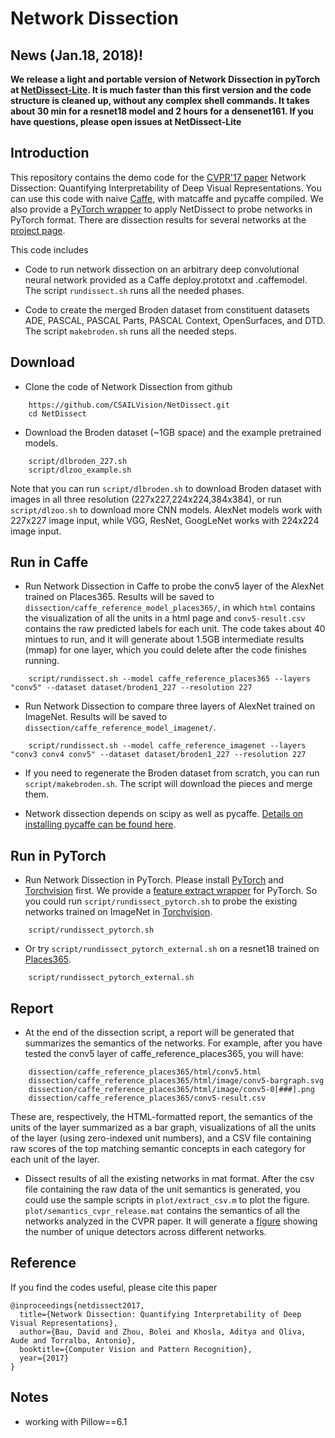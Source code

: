 # Network Dissection

 ## News (Jan.18, 2018)!

 **We release a light and portable version of Network Dissection in pyTorch at [NetDissect-Lite](https://github.com/CSAILVision/NetDissect-Lite). It is much faster      than this first version and the code structure is cleaned up, without any complex shell commands. It takes about 30 min for a resnet18 model and 2 hours for a          densenet161. If you have questions, please open issues at NetDissect-Lite**
 
## Introduction
This repository contains the demo code for the [CVPR'17 paper](http://netdissect.csail.mit.edu/final-network-dissection.pdf) Network Dissection: Quantifying Interpretability of Deep Visual Representations. You can use this code with naive [Caffe](https://github.com/BVLC/caffe), with matcaffe and pycaffe compiled. We also provide a [PyTorch wrapper](script/rundissect_pytorch.sh) to apply NetDissect to probe networks in PyTorch format. There are dissection results for several networks at the [project page](http://netdissect.csail.mit.edu/).

This code includes

* Code to run network dissection on an arbitrary deep convolutional
    neural network provided as a Caffe deploy.prototxt and .caffemodel.
    The script `rundissect.sh` runs all the needed phases.

* Code to create the merged Broden dataset from constituent datasets
    ADE, PASCAL, PASCAL Parts, PASCAL Context, OpenSurfaces, and DTD.
    The script `makebroden.sh` runs all the needed steps.


## Download
* Clone the code of Network Dissection from github
```
    https://github.com/CSAILVision/NetDissect.git
    cd NetDissect
```
* Download the Broden dataset (~1GB space) and the example pretrained models. 
```
    script/dlbroden_227.sh
    script/dlzoo_example.sh
```

Note that you can run ```script/dlbroden.sh``` to download Broden dataset with images in all three resolution (227x227,224x224,384x384), or run ```script/dlzoo.sh``` to download more CNN models. AlexNet models work with 227x227 image input, while VGG, ResNet, GoogLeNet works with 224x224 image input.

## Run in Caffe
* Run Network Dissection in Caffe to probe the conv5 layer of the AlexNet trained on Places365. Results will be saved to ```dissection/caffe_reference_model_places365/```, in which ```html``` contains the visualization of all the units in a html page and ```conv5-result.csv``` contains the raw predicted labels for each unit. The code takes about 40 mintues to run, and it will generate about 1.5GB intermediate results (mmap) for one layer, which you could delete after the code finishes running.

```
    script/rundissect.sh --model caffe_reference_places365 --layers "conv5" --dataset dataset/broden1_227 --resolution 227
```

* Run Network Dissection to compare three layers of AlexNet trained on ImageNet. Results will be saved to ```dissection/caffe_reference_model_imagenet/```. 

```
    script/rundissect.sh --model caffe_reference_imagenet --layers "conv3 conv4 conv5" --dataset dataset/broden1_227 --resolution 227
```

* If you need to regenerate the Broden dataset from scratch, you can run ```script/makebroden.sh```. The script will download the pieces and merge them.

* Network dissection depends on scipy as well as pycaffe. [Details on installing pycaffe can be found here](http://caffe.berkeleyvision.org/tutorial/interfaces.html#python).

## Run in PyTorch

* Run Network Dissection in PyTorch. Please install [PyTorch](http://pytorch.org/) and [Torchvision](https://github.com/pytorch/vision) first. We provide a [feature extract wrapper](src/netprobe_pytorch.py) for PyTorch. So you could run ```script/rundissect_pytorch.sh``` to probe the existing networks trained on ImageNet in [Torchvision](https://github.com/pytorch/vision/tree/master/torchvision/models).     

```
    script/rundissect_pytorch.sh
```

* Or try ```script/rundissect_pytorch_external.sh``` on a resnet18 trained on [Places365](https://github.com/CSAILVision/places365).

```
    script/rundissect_pytorch_external.sh
```

## Report
* At the end of the dissection script, a report will be generated that summarizes the semantics of the networks.  For example, after you have tested the conv5 layer of caffe_reference_places365, you will have:

```
    dissection/caffe_reference_places365/html/conv5.html
    dissection/caffe_reference_places365/html/image/conv5-bargraph.svg
    dissection/caffe_reference_places365/html/image/conv5-0[###].png    
    dissection/caffe_reference_places365/conv5-result.csv
```

These are, respectively, the HTML-formatted report, the semantics of the units of the layer summarized as a bar graph, visualizations of all the units of the layer (using zero-indexed unit numbers), and a CSV file containing raw scores of the top matching semantic concepts in each category for each unit of the layer.

* Dissect results of all the existing networks in mat format. After the csv file containing the raw data of the unit semantics is generated, you could use the sample scripts in ```plot/extract_csv.m``` to plot the figure. ```plot/semantics_cvpr_release.mat``` contains the semantics of all the networks analyzed in the CVPR paper. It will generate a [figure](plot/semantics_allnetwork.pdf) showing the number of unique detectors across different networks.


## Reference 
If you find the codes useful, please cite this paper
```
@inproceedings{netdissect2017,
  title={Network Dissection: Quantifying Interpretability of Deep Visual Representations},
  author={Bau, David and Zhou, Bolei and Khosla, Aditya and Oliva, Aude and Torralba, Antonio},
  booktitle={Computer Vision and Pattern Recognition},
  year={2017}
}
```

## Notes 
- working with Pillow==6.1
